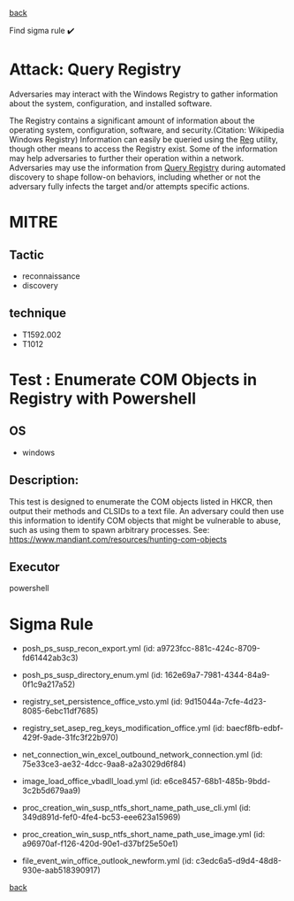 
[back](../index.md)

Find sigma rule :heavy_check_mark: 

# Attack: Query Registry 

Adversaries may interact with the Windows Registry to gather information about the system, configuration, and installed software.

The Registry contains a significant amount of information about the operating system, configuration, software, and security.(Citation: Wikipedia Windows Registry) Information can easily be queried using the [Reg](https://attack.mitre.org/software/S0075) utility, though other means to access the Registry exist. Some of the information may help adversaries to further their operation within a network. Adversaries may use the information from [Query Registry](https://attack.mitre.org/techniques/T1012) during automated discovery to shape follow-on behaviors, including whether or not the adversary fully infects the target and/or attempts specific actions.

# MITRE
## Tactic
  - reconnaissance
  - discovery


## technique
  - T1592.002
  - T1012


# Test : Enumerate COM Objects in Registry with Powershell
## OS
  - windows


## Description:
This test is designed to enumerate the COM objects listed in HKCR, then output their methods and CLSIDs to a text file.
An adversary could then use this information to identify COM objects that might be vulnerable to abuse, such as using them to spawn arbitrary processes. 
See: https://www.mandiant.com/resources/hunting-com-objects

## Executor
powershell

# Sigma Rule
 - posh_ps_susp_recon_export.yml (id: a9723fcc-881c-424c-8709-fd61442ab3c3)

 - posh_ps_susp_directory_enum.yml (id: 162e69a7-7981-4344-84a9-0f1c9a217a52)

 - registry_set_persistence_office_vsto.yml (id: 9d15044a-7cfe-4d23-8085-6ebc11df7685)

 - registry_set_asep_reg_keys_modification_office.yml (id: baecf8fb-edbf-429f-9ade-31fc3f22b970)

 - net_connection_win_excel_outbound_network_connection.yml (id: 75e33ce3-ae32-4dcc-9aa8-a2a3029d6f84)

 - image_load_office_vbadll_load.yml (id: e6ce8457-68b1-485b-9bdd-3c2b5d679aa9)

 - proc_creation_win_susp_ntfs_short_name_path_use_cli.yml (id: 349d891d-fef0-4fe4-bc53-eee623a15969)

 - proc_creation_win_susp_ntfs_short_name_path_use_image.yml (id: a96970af-f126-420d-90e1-d37bf25e50e1)

 - file_event_win_office_outlook_newform.yml (id: c3edc6a5-d9d4-48d8-930e-aab518390917)



[back](../index.md)

